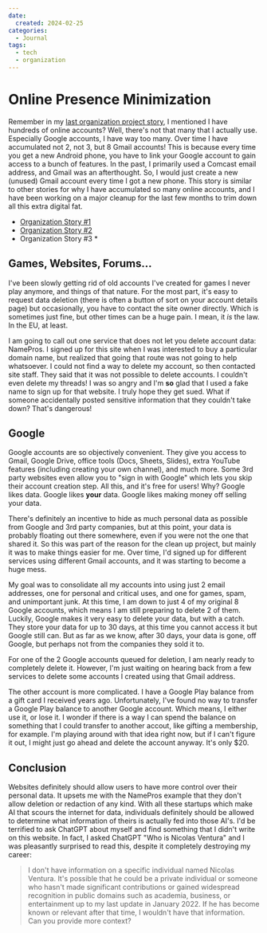 ```yaml
---
date:
  created: 2024-02-25
categories:
  - Journal
tags:
  - tech
  - organization
---
```

# Online Presence Minimization

Remember in my [last organization project story](./2024-02-18-passwords.md), I mentioned I have hundreds of online accounts? Well, there's not that many that I actually use. Especially Google accounts, I have way too many. Over time I have accumulated not 2, not 3, but 8 Gmail accounts! This is because every time you get a new Android phone, you have to link your Google account to gain access to a bunch of features. In the past, I primarily used a Comcast email address, and Gmail was an afterthought. So, I would just create a new (unused) Gmail account every time I got a new phone. This story is similar to other stories for why I have accumulated so many online accounts, and I have been working on a major cleanup for the last few months to trim down all this extra digital fat.

<!-- more -->

- [Organization Story #1](./2024-02-11-backup.md)
- [Organization Story #2](./2024-02-18-passwords.md)
- Organization Story #3 \*

## Games, Websites, Forums...

I've been slowly getting rid of old accounts I've created for games I never play anymore, and things of that nature. For the most part, it's easy to request data deletion (there is often a button of sort on your account details page) but occasionally, you have to contact the site owner directly. Which is sometimes just fine, but other times can be a huge pain. I mean, it *is* the law. In the EU, at least.

I am going to call out one service that does not let you delete account data: NamePros. I signed up for this site when I was interested to buy a particular domain name, but realized that going that route was not going to help whatsoever. I could not find a way to delete my account, so then contacted site staff. They said that it was not possible to delete accounts. I couldn't even delete my threads! I was so angry and I'm **so** glad that I used a fake name to sign up for that website. I truly hope they get sued. What if someone accidentally posted sensitive information that they couldn't take down? That's dangerous!

## Google

Google accounts are so objectively convenient. They give you access to Gmail, Google Drive, office tools (Docs, Sheets, Slides), extra YouTube features (including creating your own channel), and much more. Some 3rd party websites even allow you to "sign in with Google" which lets you skip their account creation step. All this, and it's free for users! Why? Google likes data. Google likes **your** data. Google likes making money off selling your data.

There's definitely an incentive to hide as much personal data as possible from Google and 3rd party companies, but at this point, your data is probably floating out there somewhere, even if you were not the one that shared it. So this was part of the reason for the clean up project, but mainly it was to make things easier for me. Over time, I'd signed up for different services using different Gmail accounts, and it was starting to become a huge mess.

My goal was to consolidate all my accounts into using just 2 email addresses, one for personal and critical uses, and one for games, spam, and unimportant junk. At this time, I am down to just 4 of my original 8 Google accounts, which means I am still preparing to delete 2 of them. Luckily, Google makes it very easy to delete your data, but with a catch. They store your data for up to 30 days, at this time you cannot access it but Google still can. But as far as we know, after 30 days, your data is gone, off Google, but perhaps not from the companies they sold it to.

For one of the 2 Google accounts queued for deletion, I am nearly ready to completely delete it. However, I'm just waiting on hearing back from a few services to delete some accounts I created using that Gmail address.

The other account is more complicated. I have a Google Play balance from a gift card I received years ago. Unfortunately, I've found no way to transfer a Google Play balance to another Google account. Which means, I either use it, or lose it. I wonder if there is a way I can spend the balance on something that I could transfer to another accout, like gifting a membership, for example. I'm playing around with that idea right now, but if I can't figure it out, I might just go ahead and delete the account anyway. It's only $20.

## Conclusion

Websites definitely should allow users to have more control over their personal data. It upsets me with the NamePros example that they don't allow deletion or redaction of any kind. With all these startups which make AI that scours the internet for data, individuals definitely should be allowed to determine what information of theirs is actually fed into those AI's. I'd be terrified to ask ChatGPT about myself and find something that I didn't write on this website. In fact, I asked ChatGPT "Who is Nicolas Ventura" and I was pleasantly surprised to read this, despite it completely destroying my career:

> I don't have information on a specific individual named Nicolas Ventura. It's possible that he could be a private individual or someone who hasn't made significant contributions or gained widespread recognition in public domains such as academia, business, or entertainment up to my last update in January 2022. If he has become known or relevant after that time, I wouldn't have that information. Can you provide more context?